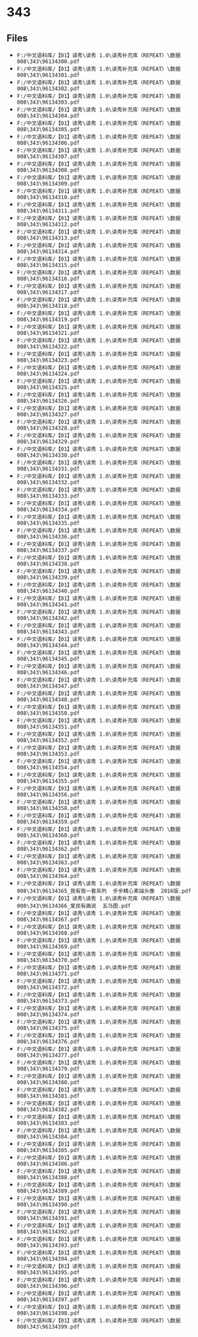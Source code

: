 # 343

## Files

- `F:/中文语料库/【01】读秀\读秀 1.0\读秀补充库（REPEAT）\数据008\343\96134300.pdf`
- `F:/中文语料库/【01】读秀\读秀 1.0\读秀补充库（REPEAT）\数据008\343\96134301.pdf`
- `F:/中文语料库/【01】读秀\读秀 1.0\读秀补充库（REPEAT）\数据008\343\96134302.pdf`
- `F:/中文语料库/【01】读秀\读秀 1.0\读秀补充库（REPEAT）\数据008\343\96134303.pdf`
- `F:/中文语料库/【01】读秀\读秀 1.0\读秀补充库（REPEAT）\数据008\343\96134304.pdf`
- `F:/中文语料库/【01】读秀\读秀 1.0\读秀补充库（REPEAT）\数据008\343\96134305.pdf`
- `F:/中文语料库/【01】读秀\读秀 1.0\读秀补充库（REPEAT）\数据008\343\96134306.pdf`
- `F:/中文语料库/【01】读秀\读秀 1.0\读秀补充库（REPEAT）\数据008\343\96134307.pdf`
- `F:/中文语料库/【01】读秀\读秀 1.0\读秀补充库（REPEAT）\数据008\343\96134308.pdf`
- `F:/中文语料库/【01】读秀\读秀 1.0\读秀补充库（REPEAT）\数据008\343\96134309.pdf`
- `F:/中文语料库/【01】读秀\读秀 1.0\读秀补充库（REPEAT）\数据008\343\96134310.pdf`
- `F:/中文语料库/【01】读秀\读秀 1.0\读秀补充库（REPEAT）\数据008\343\96134311.pdf`
- `F:/中文语料库/【01】读秀\读秀 1.0\读秀补充库（REPEAT）\数据008\343\96134312.pdf`
- `F:/中文语料库/【01】读秀\读秀 1.0\读秀补充库（REPEAT）\数据008\343\96134313.pdf`
- `F:/中文语料库/【01】读秀\读秀 1.0\读秀补充库（REPEAT）\数据008\343\96134314.pdf`
- `F:/中文语料库/【01】读秀\读秀 1.0\读秀补充库（REPEAT）\数据008\343\96134315.pdf`
- `F:/中文语料库/【01】读秀\读秀 1.0\读秀补充库（REPEAT）\数据008\343\96134316.pdf`
- `F:/中文语料库/【01】读秀\读秀 1.0\读秀补充库（REPEAT）\数据008\343\96134317.pdf`
- `F:/中文语料库/【01】读秀\读秀 1.0\读秀补充库（REPEAT）\数据008\343\96134318.pdf`
- `F:/中文语料库/【01】读秀\读秀 1.0\读秀补充库（REPEAT）\数据008\343\96134319.pdf`
- `F:/中文语料库/【01】读秀\读秀 1.0\读秀补充库（REPEAT）\数据008\343\96134321.pdf`
- `F:/中文语料库/【01】读秀\读秀 1.0\读秀补充库（REPEAT）\数据008\343\96134322.pdf`
- `F:/中文语料库/【01】读秀\读秀 1.0\读秀补充库（REPEAT）\数据008\343\96134323.pdf`
- `F:/中文语料库/【01】读秀\读秀 1.0\读秀补充库（REPEAT）\数据008\343\96134324.pdf`
- `F:/中文语料库/【01】读秀\读秀 1.0\读秀补充库（REPEAT）\数据008\343\96134325.pdf`
- `F:/中文语料库/【01】读秀\读秀 1.0\读秀补充库（REPEAT）\数据008\343\96134326.pdf`
- `F:/中文语料库/【01】读秀\读秀 1.0\读秀补充库（REPEAT）\数据008\343\96134327.pdf`
- `F:/中文语料库/【01】读秀\读秀 1.0\读秀补充库（REPEAT）\数据008\343\96134328.pdf`
- `F:/中文语料库/【01】读秀\读秀 1.0\读秀补充库（REPEAT）\数据008\343\96134329.pdf`
- `F:/中文语料库/【01】读秀\读秀 1.0\读秀补充库（REPEAT）\数据008\343\96134330.pdf`
- `F:/中文语料库/【01】读秀\读秀 1.0\读秀补充库（REPEAT）\数据008\343\96134331.pdf`
- `F:/中文语料库/【01】读秀\读秀 1.0\读秀补充库（REPEAT）\数据008\343\96134332.pdf`
- `F:/中文语料库/【01】读秀\读秀 1.0\读秀补充库（REPEAT）\数据008\343\96134333.pdf`
- `F:/中文语料库/【01】读秀\读秀 1.0\读秀补充库（REPEAT）\数据008\343\96134334.pdf`
- `F:/中文语料库/【01】读秀\读秀 1.0\读秀补充库（REPEAT）\数据008\343\96134335.pdf`
- `F:/中文语料库/【01】读秀\读秀 1.0\读秀补充库（REPEAT）\数据008\343\96134336.pdf`
- `F:/中文语料库/【01】读秀\读秀 1.0\读秀补充库（REPEAT）\数据008\343\96134337.pdf`
- `F:/中文语料库/【01】读秀\读秀 1.0\读秀补充库（REPEAT）\数据008\343\96134338.pdf`
- `F:/中文语料库/【01】读秀\读秀 1.0\读秀补充库（REPEAT）\数据008\343\96134339.pdf`
- `F:/中文语料库/【01】读秀\读秀 1.0\读秀补充库（REPEAT）\数据008\343\96134340.pdf`
- `F:/中文语料库/【01】读秀\读秀 1.0\读秀补充库（REPEAT）\数据008\343\96134341.pdf`
- `F:/中文语料库/【01】读秀\读秀 1.0\读秀补充库（REPEAT）\数据008\343\96134342.pdf`
- `F:/中文语料库/【01】读秀\读秀 1.0\读秀补充库（REPEAT）\数据008\343\96134343.pdf`
- `F:/中文语料库/【01】读秀\读秀 1.0\读秀补充库（REPEAT）\数据008\343\96134344.pdf`
- `F:/中文语料库/【01】读秀\读秀 1.0\读秀补充库（REPEAT）\数据008\343\96134345.pdf`
- `F:/中文语料库/【01】读秀\读秀 1.0\读秀补充库（REPEAT）\数据008\343\96134346.pdf`
- `F:/中文语料库/【01】读秀\读秀 1.0\读秀补充库（REPEAT）\数据008\343\96134347.pdf`
- `F:/中文语料库/【01】读秀\读秀 1.0\读秀补充库（REPEAT）\数据008\343\96134348.pdf`
- `F:/中文语料库/【01】读秀\读秀 1.0\读秀补充库（REPEAT）\数据008\343\96134350.pdf`
- `F:/中文语料库/【01】读秀\读秀 1.0\读秀补充库（REPEAT）\数据008\343\96134351.pdf`
- `F:/中文语料库/【01】读秀\读秀 1.0\读秀补充库（REPEAT）\数据008\343\96134352.pdf`
- `F:/中文语料库/【01】读秀\读秀 1.0\读秀补充库（REPEAT）\数据008\343\96134353.pdf`
- `F:/中文语料库/【01】读秀\读秀 1.0\读秀补充库（REPEAT）\数据008\343\96134354.pdf`
- `F:/中文语料库/【01】读秀\读秀 1.0\读秀补充库（REPEAT）\数据008\343\96134355.pdf`
- `F:/中文语料库/【01】读秀\读秀 1.0\读秀补充库（REPEAT）\数据008\343\96134356.pdf`
- `F:/中文语料库/【01】读秀\读秀 1.0\读秀补充库（REPEAT）\数据008\343\96134358.pdf`
- `F:/中文语料库/【01】读秀\读秀 1.0\读秀补充库（REPEAT）\数据008\343\96134359.pdf`
- `F:/中文语料库/【01】读秀\读秀 1.0\读秀补充库（REPEAT）\数据008\343\96134360.pdf`
- `F:/中文语料库/【01】读秀\读秀 1.0\读秀补充库（REPEAT）\数据008\343\96134362.pdf`
- `F:/中文语料库/【01】读秀\读秀 1.0\读秀补充库（REPEAT）\数据008\343\96134363.pdf`
- `F:/中文语料库/【01】读秀\读秀 1.0\读秀补充库（REPEAT）\数据008\343\96134364.pdf`
- `F:/中文语料库/【01】读秀\读秀 1.0\读秀补充库（REPEAT）\数据008\343\96134365_我有我一套系列  步步精心素描头像  2016版.pdf`
- `F:/中文语料库/【01】读秀\读秀 1.0\读秀补充库（REPEAT）\数据008\343\96134366_爱民有画说  五马图.pdf`
- `F:/中文语料库/【01】读秀\读秀 1.0\读秀补充库（REPEAT）\数据008\343\96134367.pdf`
- `F:/中文语料库/【01】读秀\读秀 1.0\读秀补充库（REPEAT）\数据008\343\96134368.pdf`
- `F:/中文语料库/【01】读秀\读秀 1.0\读秀补充库（REPEAT）\数据008\343\96134369.pdf`
- `F:/中文语料库/【01】读秀\读秀 1.0\读秀补充库（REPEAT）\数据008\343\96134370.pdf`
- `F:/中文语料库/【01】读秀\读秀 1.0\读秀补充库（REPEAT）\数据008\343\96134371.pdf`
- `F:/中文语料库/【01】读秀\读秀 1.0\读秀补充库（REPEAT）\数据008\343\96134372.pdf`
- `F:/中文语料库/【01】读秀\读秀 1.0\读秀补充库（REPEAT）\数据008\343\96134373.pdf`
- `F:/中文语料库/【01】读秀\读秀 1.0\读秀补充库（REPEAT）\数据008\343\96134374.pdf`
- `F:/中文语料库/【01】读秀\读秀 1.0\读秀补充库（REPEAT）\数据008\343\96134375.pdf`
- `F:/中文语料库/【01】读秀\读秀 1.0\读秀补充库（REPEAT）\数据008\343\96134376.pdf`
- `F:/中文语料库/【01】读秀\读秀 1.0\读秀补充库（REPEAT）\数据008\343\96134377.pdf`
- `F:/中文语料库/【01】读秀\读秀 1.0\读秀补充库（REPEAT）\数据008\343\96134379.pdf`
- `F:/中文语料库/【01】读秀\读秀 1.0\读秀补充库（REPEAT）\数据008\343\96134380.pdf`
- `F:/中文语料库/【01】读秀\读秀 1.0\读秀补充库（REPEAT）\数据008\343\96134381.pdf`
- `F:/中文语料库/【01】读秀\读秀 1.0\读秀补充库（REPEAT）\数据008\343\96134382.pdf`
- `F:/中文语料库/【01】读秀\读秀 1.0\读秀补充库（REPEAT）\数据008\343\96134383.pdf`
- `F:/中文语料库/【01】读秀\读秀 1.0\读秀补充库（REPEAT）\数据008\343\96134384.pdf`
- `F:/中文语料库/【01】读秀\读秀 1.0\读秀补充库（REPEAT）\数据008\343\96134385.pdf`
- `F:/中文语料库/【01】读秀\读秀 1.0\读秀补充库（REPEAT）\数据008\343\96134386.pdf`
- `F:/中文语料库/【01】读秀\读秀 1.0\读秀补充库（REPEAT）\数据008\343\96134388.pdf`
- `F:/中文语料库/【01】读秀\读秀 1.0\读秀补充库（REPEAT）\数据008\343\96134389.pdf`
- `F:/中文语料库/【01】读秀\读秀 1.0\读秀补充库（REPEAT）\数据008\343\96134390.pdf`
- `F:/中文语料库/【01】读秀\读秀 1.0\读秀补充库（REPEAT）\数据008\343\96134391.pdf`
- `F:/中文语料库/【01】读秀\读秀 1.0\读秀补充库（REPEAT）\数据008\343\96134392.pdf`
- `F:/中文语料库/【01】读秀\读秀 1.0\读秀补充库（REPEAT）\数据008\343\96134393.pdf`
- `F:/中文语料库/【01】读秀\读秀 1.0\读秀补充库（REPEAT）\数据008\343\96134394.pdf`
- `F:/中文语料库/【01】读秀\读秀 1.0\读秀补充库（REPEAT）\数据008\343\96134395.pdf`
- `F:/中文语料库/【01】读秀\读秀 1.0\读秀补充库（REPEAT）\数据008\343\96134396.pdf`
- `F:/中文语料库/【01】读秀\读秀 1.0\读秀补充库（REPEAT）\数据008\343\96134397.pdf`
- `F:/中文语料库/【01】读秀\读秀 1.0\读秀补充库（REPEAT）\数据008\343\96134398.pdf`
- `F:/中文语料库/【01】读秀\读秀 1.0\读秀补充库（REPEAT）\数据008\343\96134399.pdf`
